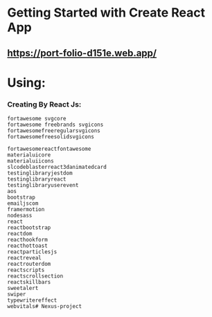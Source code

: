# Getting Started with Create React App

## https://port-folio-d151e.web.app/


# Using:
### Creating By React Js:

    fortawesome svgcore
    fortawesome freebrands svgicons
    fortawesomefreeregularsvgicons
    fortawesomefreesolidsvgicons

    fortawesomereactfontawesome
    materialuicore
    materialuiicons
    slcodeblasterreact3danimatedcard
    testinglibraryjestdom
    testinglibraryreact
    testinglibraryuserevent
    aos
    bootstrap
    emailjscom
    framermotion
    nodesass
    react
    reactbootstrap 
    reactdom
    reacthookform
    reacthottoast
    reactparticlesjs
    reactreveal
    reactrouterdom
    reactscripts
    reactscrollsection
    reactskillbars
    sweetalert
    swiper
    typewritereffect
    webvitals# Nexus-project
